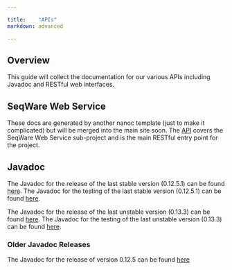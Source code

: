 ```yaml
---

title:    "APIs"
markdown: advanced

---
```


## Overview

This guide will collect the documentation for our various APIs including Javadoc and RESTful web interfaces. 

## SeqWare Web Service
These docs are generated by another nanoc template (just to make it complicated) but will be merged into the main site soon.
The [API](http://seqware.github.com/webservice-api/) covers the SeqWare Web Service sub-project and is the main RESTful entry point for the project.

## Javadoc 

<!-- Oct 15, 2012 : Github pages currently seems to have broken something relating to the display of frames on github. i
	Revert the links back to index.html when this is fixed
--> 

The Javadoc for the release of the last stable version (0.12.5.1) can be found [here](/javadoc/svn_0.12.5.1/apidocs/overview-summary.html).
The Javadoc for the testing of the last stable version (0.12.5.1) can be found [here](/javadoc/svn_0.12.5.1/testapidocs/overview-summary.html).

The Javadoc for the release of the last unstable version (0.13.3) can be found [here](/javadoc/svn_0.13.3/apidocs/overview-summary.html).
The Javadoc for the testing of the last unstable version (0.13.3) can be found [here](/javadoc/svn_0.13.3/testapidocs/overview-summary.html).

### Older Javadoc Releases
The Javadoc for the release of version 0.12.5 can be found [here](/javadoc/svn_0.12.5/overview-summary.html)

